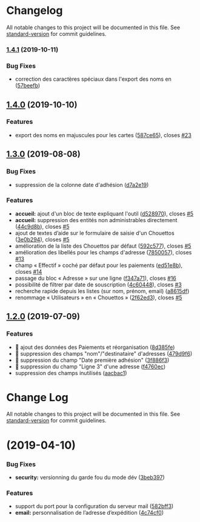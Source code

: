 # Changelog

All notable changes to this project will be documented in this file. See [standard-version](https://github.com/conventional-changelog/standard-version) for commit guidelines.

### [1.4.1](https://github.com/lachouettecoop/chouette-admin-chouettos/compare/v1.4.0...v1.4.1) (2019-10-11)


### Bug Fixes

* correction des caractères spéciaux dans l'export des noms en ([57beefb](https://github.com/lachouettecoop/chouette-admin-chouettos/commit/57beefbb77c11239b2a802a3f46d1c9adf5c3fb9))

## [1.4.0](https://github.com/lachouettecoop/chouette-admin-chouettos/compare/v1.3.0...v1.4.0) (2019-10-10)


### Features

* export des noms en majuscules pour les cartes ([587ce65](https://github.com/lachouettecoop/chouette-admin-chouettos/commit/587ce65f216c5b21b21fb83125a727c21b2ff0f6)), closes [#23](https://github.com/lachouettecoop/chouette-admin-chouettos/issues/23)

## [1.3.0](https://github.com/lachouettecoop/chouette-admin-chouettos/compare/v1.2.0...v1.3.0) (2019-08-08)


### Bug Fixes

* suppression de la colonne date d'adhésion ([d7a2e19](https://github.com/lachouettecoop/chouette-admin-chouettos/commit/d7a2e19))


### Features

* **accueil:** ajout d'un bloc de texte expliquant l'outil ([d528970](https://github.com/lachouettecoop/chouette-admin-chouettos/commit/d528970)), closes [#5](https://github.com/lachouettecoop/chouette-admin-chouettos/issues/5)
* **accueil:** suppression des entités non administrables directement ([44c9d8b](https://github.com/lachouettecoop/chouette-admin-chouettos/commit/44c9d8b)), closes [#5](https://github.com/lachouettecoop/chouette-admin-chouettos/issues/5)
* ajout de textes d’aide sur le formulaire de saisie d'un Chouettos ([3e0b294](https://github.com/lachouettecoop/chouette-admin-chouettos/commit/3e0b294)), closes [#5](https://github.com/lachouettecoop/chouette-admin-chouettos/issues/5)
* amélioration de la liste des Chouettos par défaut ([592c577](https://github.com/lachouettecoop/chouette-admin-chouettos/commit/592c577)), closes [#5](https://github.com/lachouettecoop/chouette-admin-chouettos/issues/5)
* amélioration des libellés pour les champs d'adresse ([7850057](https://github.com/lachouettecoop/chouette-admin-chouettos/commit/7850057)), closes [#13](https://github.com/lachouettecoop/chouette-admin-chouettos/issues/13)
* champ « Effectif » coché par défaut pour les paiements ([ed51e8b](https://github.com/lachouettecoop/chouette-admin-chouettos/commit/ed51e8b)), closes [#14](https://github.com/lachouettecoop/chouette-admin-chouettos/issues/14)
* passage du bloc « Adresse » sur une ligne ([f347a71](https://github.com/lachouettecoop/chouette-admin-chouettos/commit/f347a71)), closes [#16](https://github.com/lachouettecoop/chouette-admin-chouettos/issues/16)
* possibilité de filtrer par date de souscription ([4c60448](https://github.com/lachouettecoop/chouette-admin-chouettos/commit/4c60448)), closes [#3](https://github.com/lachouettecoop/chouette-admin-chouettos/issues/3)
* recherche rapide depuis les listes (sur nom, prénom, email) ([a8615df](https://github.com/lachouettecoop/chouette-admin-chouettos/commit/a8615df))
* renommage « Utilisateurs » en « Chouettos » ([2f62ed3](https://github.com/lachouettecoop/chouette-admin-chouettos/commit/2f62ed3)), closes [#5](https://github.com/lachouettecoop/chouette-admin-chouettos/issues/5)

## [1.2.0](https://github.com/lachouettecoop/chouette-admin-chouettos/compare/v1.1.0...v1.2.0) (2019-07-09)


### Features

* 🎸 ajout des données des Paiements et réorganisation ([8d385fe](https://github.com/lachouettecoop/chouette-admin-chouettos/commit/8d385fe))
* 🎸 suppression des champs "nom"/"destinataire" d'adresses ([479d9f6](https://github.com/lachouettecoop/chouette-admin-chouettos/commit/479d9f6))
* 🎸 suppression du champ "Date première adhésion" ([3f886f3](https://github.com/lachouettecoop/chouette-admin-chouettos/commit/3f886f3))
* 🎸 suppression du champ "Ligne 3" d'une adresse ([f4760ec](https://github.com/lachouettecoop/chouette-admin-chouettos/commit/f4760ec))
* suppression des champs inutilisés ([aacbac1](https://github.com/lachouettecoop/chouette-admin-chouettos/commit/aacbac1))



# Change Log

All notable changes to this project will be documented in this file. See [standard-version](https://github.com/conventional-changelog/standard-version) for commit guidelines.

#  (2019-04-10)


### Bug Fixes

* **security:** versionning du garde fou du mode dév ([3beb397](https://github.com/lachouettecoop/chouette-admin-chouettos/commit/3beb397))


### Features

* support du port pour la configuration du serveur mail ([582bff3](https://github.com/lachouettecoop/chouette-admin-chouettos/commit/582bff3))
* **email:** personnalisation de l’adresse d’expédition ([4c74cf0](https://github.com/lachouettecoop/chouette-admin-chouettos/commit/4c74cf0))
